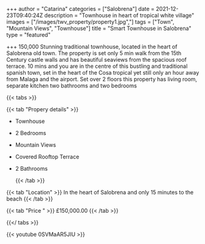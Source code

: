 +++
author = "Catarina"
categories = ["Salobrena"]
date = 2021-12-23T09:40:24Z
description = "Townhouse in heart of tropical white village"
images = ["/images/twv_property/property1.jpg","]
tags = ["Town", "Mountain Views", "Townhouse"]
title = "Smart Townhouse in Salobrena"
type = "featured"

+++
150,000
Stunning traditional townhouse, located in the heart of Salobrena old town. The property is set only 5 min walk from the 15th Century castle walls and has beautiful seaviews from the spacious roof terrace.
10 mins and you are in the centre of this bustling and traditional spanish town, set in the heart of the Cosa tropical yet still only an hour away from Malaga and the airport.
Set over 2 floors this property has living room, separate kitchen two bathrooms and two bedrooms

{{< tabs >}}

{{< tab "Propery details" >}}

* Townhouse
* 2 Bedrooms
* Mountain Views
* Covered Rooftop Terrace
* 2 Bathrooms

  {{< /tab >}}

{{< tab "Location" >}} In the heart of Salobrena and only 15 minutes to the beach {{< /tab >}}

{{< tab "Price " >}} £150,000.00 {{< /tab >}}

{{</ tabs >}}

{{< youtube 0SVMaAR5JIU >}}
